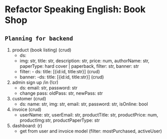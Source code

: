 # Refactor Speaking English: Book Shop

## `Planning for backend`

1. product (book listing) (crud)
   - ds:
   - img: str, title: str, description: str, price: num, authorName: str,
     paperType: hard cover | paperback, filter: str, banner: str
   - filter: - ds: title: [{id:id, title:str}] (crud)
   - banner: -ds: title: [{id:id, title:str}] (crud)
2. admin sign up /in (!cr)
   - ds: email: str, password: str
   - change pass: oldPass: str, newPass: str
3. customer (crud)
   - ds: name: str, img: str, email: str, password: str, isOnline: bool
4. invoice (crud)
   - userName: str, userEmail: str, productTitle: str, productPrice: num, productImg:str,
     productPaperType: str
5. dashboard: (r)
   - get from user and invoice model (filter: mostPurchased, activeUser)
